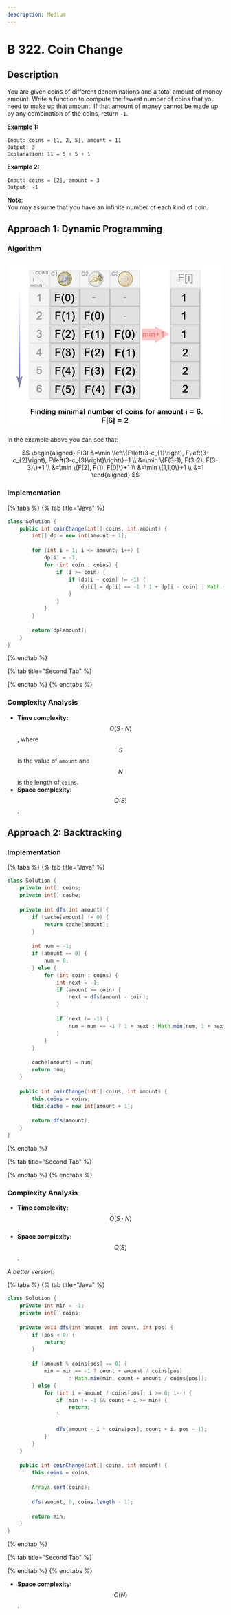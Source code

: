 ```yaml
---
description: Medium
---
```


# B 322. Coin Change

## Description

You are given coins of different denominations and a total amount of money amount. Write a function to compute the fewest number of coins that you need to make up that amount. If that amount of money cannot be made up by any combination of the coins, return `-1`.

**Example 1:**

```text
Input: coins = [1, 2, 5], amount = 11
Output: 3 
Explanation: 11 = 5 + 5 + 1
```

**Example 2:**

```text
Input: coins = [2], amount = 3
Output: -1
```

**Note**:  
You may assume that you have an infinite number of each kind of coin.

## Approach 1: Dynamic Programming

### Algorithm

![](../../../.gitbook/assets/image%20%28201%29.png)

In the example above you can see that:

$$
\begin{aligned} F(3) &=\min \left\{F\left(3-c_{1}\right), F\left(3-c_{2}\right), F\left(3-c_{3}\right)\right\}+1 \\ &=\min \{F(3-1), F(3-2), F(3-3)\}+1 \\ &=\min \{F(2), F(1), F(0)\}+1 \\ &=\min \{1,1,0\}+1 \\ &=1 \end{aligned}
$$

### Implementation

{% tabs %}
{% tab title="Java" %}
```java
class Solution {
    public int coinChange(int[] coins, int amount) {
        int[] dp = new int[amount + 1];

        for (int i = 1; i <= amount; i++) {
            dp[i] = -1;
            for (int coin : coins) {
                if (i >= coin) {
                    if (dp[i - coin] != -1) {
                        dp[i] = dp[i] == -1 ? 1 + dp[i - coin] : Math.min(dp[i], 1 + dp[i - coin]);
                    }
                }
            }
        }

        return dp[amount];
    }
}
```
{% endtab %}

{% tab title="Second Tab" %}

{% endtab %}
{% endtabs %}

### Complexity Analysis

* **Time complexity:** $$O(S\cdot N)$$, where $$S$$ is the value of `amount` and $$N$$ is the length of `coins`.
* **Space complexity:** $$O(S)$$.

## Approach 2: Backtracking

### Implementation

{% tabs %}
{% tab title="Java" %}
```java
class Solution {
    private int[] coins;
    private int[] cache;

    private int dfs(int amount) {
        if (cache[amount] != 0) {
            return cache[amount];
        }

        int num = -1;
        if (amount == 0) {
            num = 0;
        } else {
            for (int coin : coins) {
                int next = -1;
                if (amount >= coin) {
                    next = dfs(amount - coin);
                }

                if (next != -1) {
                    num = num == -1 ? 1 + next : Math.min(num, 1 + next);
                }
            }
        }

        cache[amount] = num;
        return num;
    }

    public int coinChange(int[] coins, int amount) {
        this.coins = coins;
        this.cache = new int[amount + 1];

        return dfs(amount);
    }
}
```
{% endtab %}

{% tab title="Second Tab" %}

{% endtab %}
{% endtabs %}

### Complexity Analysis

* **Time complexity:** $$O(S\cdot N)$$.
* **Space complexity:** $$O(S)$$.

_A better version:_

{% tabs %}
{% tab title="Java" %}
```java
class Solution {
    private int min = -1;
    private int[] coins;

    private void dfs(int amount, int count, int pos) {
        if (pos < 0) {
            return;
        }

        if (amount % coins[pos] == 0) {
            min = min == -1 ? count + amount / coins[pos]
                    : Math.min(min, count + amount / coins[pos]);
        } else {
            for (int i = amount / coins[pos]; i >= 0; i--) {
                if (min != -1 && count + i >= min) {
                    return;
                }

                dfs(amount - i * coins[pos], count + i, pos - 1);
            }
        }
    }

    public int coinChange(int[] coins, int amount) {
        this.coins = coins;

        Arrays.sort(coins);

        dfs(amount, 0, coins.length - 1);

        return min;
    }
}
```
{% endtab %}

{% tab title="Second Tab" %}

{% endtab %}
{% endtabs %}

* **Space complexity:** $$O(N)$$.

